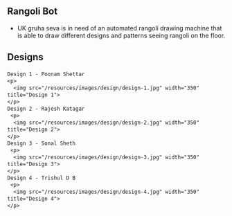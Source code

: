 ## Rangoli Bot
- UK gruha seva is in need of an automated rangoli drawing machine that is able to draw 
  different designs and patterns seeing rangoli on the floor.

## Designs
    Design 1 - Poonam Shettar
    <p>
      <img src="/resources/images/design/design-1.jpg" width="350" title="Design 1">
    </p> 
    Design 2 - Rajesh Katagar
     <p>
      <img src="/resources/images/design/design-2.jpg" width="350" title="Design 2">
    </p> 
    Design 3 - Sonal Sheth
     <p>
      <img src="/resources/images/design/design-3.jpg" width="350" title="Design 3">
    </p> 
    Design 4 - Trishul D B
     <p>
      <img src="/resources/images/design/design-4.jpg" width="350" title="Design 4">
    </p> 